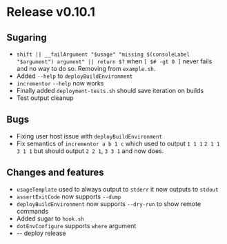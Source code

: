 # Release v0.10.1

## Sugaring

- `shift || __failArgument "$usage" "missing $(consoleLabel "$argument") argument" || return $?` when `[ $# -gt 0 ]` never fails and no way to do so. Removing from `example.sh`.
- Added `--help` to `deployBuildEnvironment`
- `incrementor` `--help` now works
- Finally added `deployment-tests.sh` should save iteration on builds
- Test output cleanup

## Bugs

- Fixing user host issue with `deployBuildEnvironment`
- Fix semantics of `incrementor a b 1 c` which used to output `1 1 1` `2 1 1` `3 1 1` but should output `2 2 1`, `3 3 1` and now does.

## Changes and features

- `usageTemplate` used to always output to `stderr` it now outputs to `stdout`
- `assertExitCode` now supports `--dump`
- `deployBuildEnvironment` now supports `--dry-run` to show remote commands
- Added sugar to `hook.sh`
- `dotEnvConfigure` supports `where` argument
- -- deploy release

